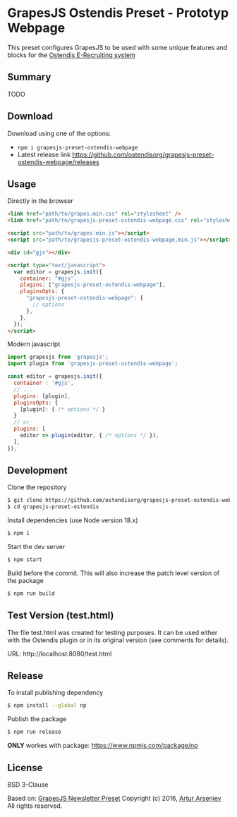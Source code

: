 # GrapesJS Ostendis Preset - Prototyp Webpage

This preset configures GrapesJS to be used with some unique features and blocks for the [Ostendis E-Recrui­ting sys­tem](https://www.ostendis.com/en)

## Summary

TODO

## Download

Download using one of the options:

- `npm i grapesjs-preset-ostendis-webpage`
- Latest release link https://github.com/ostendisorg/grapesjs-preset-ostendis-webpage/releases

## Usage

Directly in the browser

```html
<link href="path/to/grapes.min.css" rel="stylesheet" />
<link href="path/to/grapesjs-preset-ostendis-webpage.css" rel="stylesheet" />

<script src="path/to/grapes.min.js"></script>
<script src="path/to/grapesjs-preset-ostendis-webpage.min.js"></script>

<div id="gjs"></div>

<script type="text/javascript">
  var editor = grapesjs.init({
    container: "#gjs",
    plugins: ["grapesjs-preset-ostendis-webpage"],
    pluginsOpts: {
      "grapesjs-preset-ostendis-webpage": {
        // options
      },
    },
  });
</script>
```

Modern javascript

```js
import grapesjs from 'grapesjs';
import plugin from 'grapesjs-preset-ostendis-webpage';

const editor = grapesjs.init({
  container : '#gjs',
  // ...
  plugins: [plugin],
  pluginsOpts: {
    [plugin]: { /* options */ }
  }
  // or
  plugins: [
    editor => plugin(editor, { /* options */ }),
  ],
});
```

## Development

Clone the repository

```sh
$ git clone https://github.com/ostendisorg/grapesjs-preset-ostendis-webpage.git
$ cd grapesjs-preset-ostendis
```

Install dependencies (use Node version 18.x)

```sh
$ npm i
```

Start the dev server

```sh
$ npm start
```

Build before the commit. This will also increase the patch level version of the package

```sh
$ npm run build
```

## Test Version (test.html)

The file test.html was created for testing purposes. It can be used either with the Ostendis plugin or in its original version (see comments for details).

URL: http://localhost:8080/test.html

## Release

To install publishing dependency

```sh
$ npm install --global np
```

Publish the package

```sh
$ npm run release
```

**ONLY** workes with package:
https://www.npmjs.com/package/np

## License

BSD 3-Clause

Based on: [GrapesJS Newsletter Preset](http://grapesjs.com/demo-newsletter-editor.html)
Copyright (c) 2016, [Artur Arseniev](https://github.com/artf)
All rights reserved.
